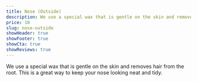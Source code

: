 ```yaml
---
title: Nose (Outside)
description: We use a special wax that is gentle on the skin and removes hair from the root. This is a great way to keep your nose looking neat and tidy.
price: 10
slug: nose-outside
showHeader: true
showFooter: true
showCta: true
showReviews: true
---
```


We use a special wax that is gentle on the skin and removes hair from the root. This is a great way to keep your nose looking neat and tidy.
